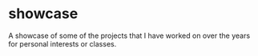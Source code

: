 # showcase
A showcase of some of the projects that I have worked on over the years for personal interests or classes.
